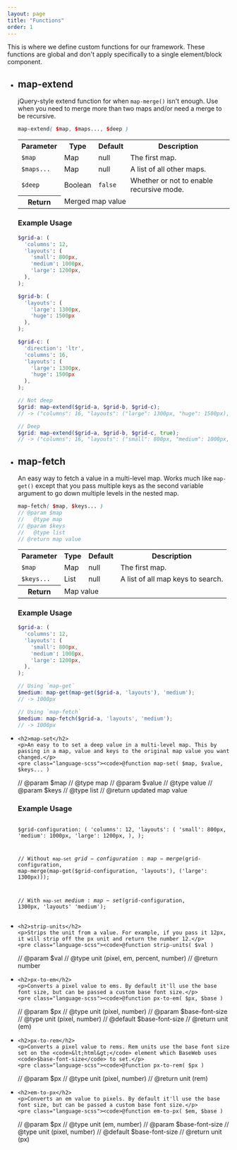 ```yaml
---
layout: page
title: "Functions"
order: 1
---
```


This is where we define custom functions for our framework. These functions are global and don't apply specifically to a single element/block component.

<ul class="list rowed flush">

<li markdown="1">

## map-extend

jQuery-style extend function for when `map-merge()` isn't enough. Use when you need to merge more than two maps and/or need a merge to be recursive.

```scss
map-extend( $map, $maps..., $deep )
```
<table class="table table-docs">
  <tr>
    <th>Parameter</th>
    <th>Type</th>
    <th>Default</th>
    <th>Description</th>
  </tr>
  <tr>
    <td><code>$map</code></td>
    <td>Map</td>
    <td>null</td>
    <td>The first map.</td>
  </tr>
  <tr>
    <td><code>$maps...</code></td>
    <td>Map</td>
    <td>null</td>
    <td>A list of all other maps.</td>
  </tr>
  <tr>
    <td><code>$deep</code></td>
    <td>Boolean</td>
    <td><code>false</code></td>
    <td>Whether or not to enable recursive mode.</td>
  </tr>
  <tr>
    <th>Return</th>
    <td colspan="3">Merged map value</td>
  </tr>
</table>

### Example Usage

```scss
$grid-a: (
  'columns': 12,
  'layouts': (
    'small': 800px,
    'medium': 1000px,
    'large': 1200px,
  ),
);

$grid-b: (
  'layouts': (
    'large': 1300px,
    'huge': 1500px
  ),
);

$grid-c: (
  'direction': 'ltr',
  'columns': 16,
  'layouts': (
    'large': 1300px,
    'huge': 1500px
  ),
);

// Not deep
$grid: map-extend($grid-a, $grid-b, $grid-c);
// -> ("columns": 16, "layouts": ("large": 1300px, "huge": 1500px), "direction": "ltr")

// Deep
$grid: map-extend($grid-a, $grid-b, $grid-c, true);
// -> ("columns": 16, "layouts": ("small": 800px, "medium": 1000px, "large": 1300px, "huge": 1500px), "direction": "ltr")
```

</li>

<li markdown="1">

## map-fetch

An easy way to fetch a value in a multi-level map. Works much like `map-get()` except that you pass multiple keys as the second variable argument to go down multiple levels in the nested map.

```scss
map-fetch( $map, $keys... )
// @param $map
//   @type map
// @param $keys
//   @type list
// @return map value
```

<table class="table table-docs">
  <tr>
    <th>Parameter</th>
    <th>Type</th>
    <th>Default</th>
    <th>Description</th>
  </tr>
  <tr>
    <td><code>$map</code></td>
    <td>Map</td>
    <td>null</td>
    <td>The first map.</td>
  </tr>
  <tr>
    <td><code>$keys...</code></td>
    <td>List</td>
    <td>null</td>
    <td>A list of all map keys to search.</td>
  </tr>
  <tr>
    <th>Return</th>
    <td colspan="3">Map value</td>
  </tr>
</table>

### Example Usage

```scss
$grid-a: (
  'columns': 12,
  'layouts': (
    'small': 800px,
    'medium': 1000px,
    'large': 1200px,
  ),
);

// Using `map-get`
$medium: map-get(map-get($grid-a, 'layouts'), 'medium');
// -> 1000px

// Using `map-fetch`
$medium: map-fetch($grid-a, 'layouts', 'medium');
// -> 1000px
```

</li>

<li markdown="1">

    <h2>map-set</h2>
    <p>An easy to to set a deep value in a multi-level map. This by passing in a map, value and keys to the original map value you want changed.</p>
    <pre class="language-scss"><code>@function map-set( $map, $value, $keys... )
// @param $map
//   @type map
// @param $value
//   @type value
// @param $keys
//   @type list
// @return updated map value</code></pre>
    <h3>Example Usage</h3>
    <pre class="language-scss"><code>
$grid-configuration: (
  'columns': 12,
  'layouts': (
    'small': 800px,
    'medium': 1000px,
    'large': 1200px,
  ),
);

// Without `map-set`
$grid-configuration: map-merge($grid-configuration, map-merge(map-get($grid-configuration, 'layouts'), ('large': 1300px)));

// With `map-set`
$medium: map-set($grid-configuration, 1300px, 'layouts' 'medium');
</code></pre>

</li>

<li markdown="1">

    <h2>strip-units</h2>
    <p>Strips the unit from a value. For example, if you pass it 12px, it will strip off the px unit and return the number 12.</p>
    <pre class="language-scss"><code>@function strip-units( $val )
// @param $val
//   @type unit (pixel, em, percent, number)
// @return number</code></pre>

</li>

<li>

    <h2>px-to-em</h2>
    <p>Converts a pixel value to ems. By default it'll use the base font size, but can be passed a custom base font size.</p>
    <pre class="language-scss"><code>@function px-to-em( $px, $base )
// @param $px
//   @type unit (pixel, number)
// @param $base-font-size
//   @type unit (pixel, number)
//   @default $base-font-size
// @return unit (em)</code></pre>

</li>

<li markdown="1">

    <h2>px-to-rem</h2>
    <p>Converts a pixel value to rems. Rem units use the base font size set on the <code>&lt;html&gt;</code> element which BaseWeb uses <code>$base-font-size</code> to set.</p>
    <pre class="language-scss"><code>@function px-to-rem( $px )
// @param $px
//   @type unit (pixel, number)
// @return unit (rem)</code></pre>

</li>

<li markdown="1">

    <h2>em-to-px</h2>
    <p>Converts an em value to pixels. By default it'll use the base font size, but can be passed a custom base font size.</p>
    <pre class="language-scss"><code>@function em-to-px( $em, $base )
// @param $px
//   @type unit (em, number)
// @param $base-font-size
//   @type unit (pixel, number)
//   @default $base-font-size
// @return unit (px)</code></pre>

</li>

</ul>
